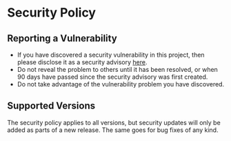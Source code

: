 # Security Policy

## Reporting a Vulnerability

- If you have discovered a security vulnerability in this project, then please disclose it as a security advisory [here](https://github.com/seffradev/asterisk-rs/security/advisories/new).
- Do not reveal the problem to others until it has been resolved, or when 90 days have passed since the security advisory was first created.
- Do not take advantage of the vulnerability problem you have discovered.

## Supported Versions

The security policy applies to all versions, but security updates will only be added as parts of a new release. The same goes for bug fixes of any kind.
